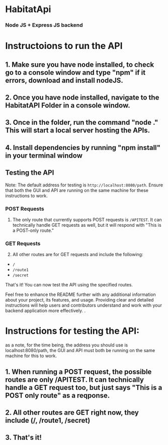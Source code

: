 # HabitatApi
### Node JS + Express JS backend  
  
# Instructoions to run the API  
  
## 1. Make sure you have node installed, to check go to a console window and type "npm" if it errors, download and install nodeJS.  
## 2. Once you have node installed, navigate to the HabitatAPI Folder in a console window.  
## 3. Once in the folder, run the command "node ." This will start a local server hosting the APIs.  
## 4. Install dependencies by running "npm install" in your terminal window
## Testing the API

Note: The default address for testing is `http://localhost:8080/path`. Ensure that both the GUI and API are running on the same machine for these instructions to work.

### POST Requests

1. The only route that currently supports POST requests is `/APITEST`. It can technically handle GET requests as well, but it will respond with "This is a POST-only route."

### GET Requests

2. All other routes are for GET requests and include the following:
- `/`
- `/route1`
- `/secret`

That's it! You can now test the API using the specified routes.

Feel free to enhance the README further with any additional information about your project, its features, and usage. Providing clear and detailed instructions will help users and contributors understand and work with your backend application more effectively.
.  
  
# Instructions for testing the API:  
  
  as a note, for the time being, the address you should  use is localhost:8080/path, the GUI and API must both be running on the same machine for this to work.
## 1. When running a POST request, the possible routes are only /APITEST. It can technically handle a GET request too, but just says "This is a POST only route" as a reqponse.
## 2. All other routes are GET right now, they include (/, /route1, /secret)
## 3. That's it!
